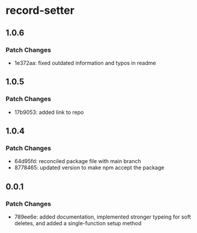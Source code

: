 # record-setter

## 1.0.6

### Patch Changes

- 1e372aa: fixed outdated information and typos in readme

## 1.0.5

### Patch Changes

- 17b9053: added link to repo

## 1.0.4

### Patch Changes

- 64d95fd: reconciled package file with main branch
- 8778465: updated version to make npm accept the package

## 0.0.1

### Patch Changes

- 789ee6e: added documentation, implemented stronger typeing for soft deletes, and added a single-function setup method
